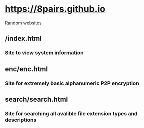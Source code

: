 # https://8pairs.github.io

Random websites

## /index.html
### Site to view system information

## enc/enc.html
### Site for extremely basic alphanumeric P2P encryption

## search/search.html
### Site for searching all avalible file extension types and descriptions
